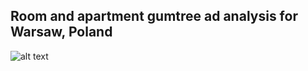## Room and apartment gumtree ad analysis for Warsaw, Poland

![alt text](https://github.com/dan-was/gumtree/districts_box.png "")
